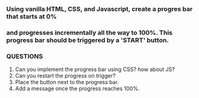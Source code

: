 ### Using vanilla HTML, CSS, and Javascript, create a progres bar that starts at 0%
### and progresses incrementally all the way to 100%. This progress bar should be triggered by a 'START' button.

### QUESTIONS
1. Can you implement the progress bar using CSS? how about JS?
2. Can you restart the progress on trigger?
3. Place the button next to the progress bar.
4. Add a message once the progress reaches 100%.